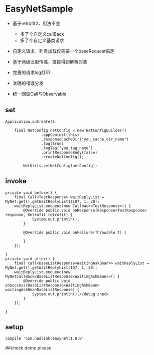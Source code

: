 # EasyNetSample

* 基于retrofit2，用法不变

    * 多了个自定义callBack
    * 多了个自定义基类请求
    
* 自定义请求，列表加载仅需要一个baseRequest搞定
* 基于两级泛型传递，直接得到解析对象
* 完善的请求log打印
* 准确的错误分发
* 统一回调Call与Observable



## set
    Application.onCreate():
    
        final NetConfig netConfig = new NetConfigBuilder()
                    .appContext(this)
                    .responseCacheDir("you_cache_dir_name")
                    .log(true)
                    .logTag("you_tag_name")
                    .printResponseBody(false)
                    .createNetConfig();
    
            NetUtils.setNetConfig(netConfig);
        
## invoke

    private void before() {
        final Call<TestResponse> waitReplyList = MyNet.get().getWaitReplyList1(107, 1, 20);
        waitReplyList.enqueue(new Callback<TestResponse>() {
            @Override public void onResponse(Response<TestResponse> response, Retrofit retrofit) {
                System.out.println();
            }

            @Override public void onFailure(Throwable t) {

            }
        });

    }
    private void after() {
        final Call<BaseListResponse<WaitingAskBean>> waitReplyList = MyNet.get().getWaitReplyList(107, 1, 20);
        waitReplyList.enqueue(new MyNetCallBack<BaseListResponse<WaitingAskBean>>() {
            @Override public void onSuccess(BaseListResponse<WaitingAskBean> waitingAskBeanBaseListResponse) {
                System.out.println();//debug check
            }
        });

    }

## setup

    compile 'com.hadlink:easynet:1.0.0'
    
##check demo please
